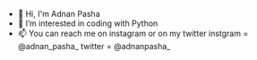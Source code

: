 - 👋 Hi, I'm Adnan Pasha
- 👀 I’m interested in coding with Python
- 📫 You can reach me on instagram or on my twitter
instgram = @adnan_pasha_
twitter = @adnanpasha_

<!---
adnanpasha7/adnanpasha7 is a ✨ special ✨ repository because its `README.md` (this file) appears on your GitHub profile.
You can click the Preview link to take a look at your changes.
--->
